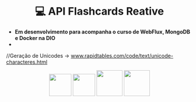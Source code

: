 <h1 align="center">💻 API Flashcards Reative</h1>

- <b>Em desenvolvimento para acompanha o curso de WebFlux, MongoDB e Docker na DIO</b> 
- 
//Geração de Unicodes -> www.rapidtables.com/code/text/unicode-characteres.html

<div align="center"><img src="https://cdn.jsdelivr.net/gh/devicons/devicon/icons/java/java-original-wordmark.svg" height="60px"/>
<img src="https://cdn.jsdelivr.net/gh/devicons/devicon/icons/spring/spring-original.svg" height="60px"/>
<img src="https://cdn.jsdelivr.net/gh/devicons/devicon/icons/mongodb/mongodb-original.svg" height="70px" />
<img src="https://cdn.jsdelivr.net/gh/devicons/devicon/icons/docker/docker-original.svg" height="70px" />
